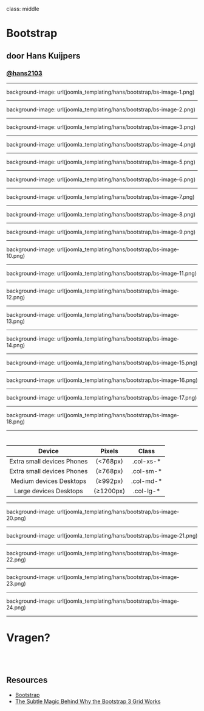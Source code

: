 class: middle
# Bootstrap
## door Hans Kuijpers
### <a href="http://twitter.com/hans2103">@hans2103</a>

---
background-image: url(joomla_templating/hans/bootstrap/bs-image-1.png)

---
background-image: url(joomla_templating/hans/bootstrap/bs-image-2.png)

---
background-image: url(joomla_templating/hans/bootstrap/bs-image-3.png)

---
background-image: url(joomla_templating/hans/bootstrap/bs-image-4.png)

---
background-image: url(joomla_templating/hans/bootstrap/bs-image-5.png)

---
background-image: url(joomla_templating/hans/bootstrap/bs-image-6.png)

---
background-image: url(joomla_templating/hans/bootstrap/bs-image-7.png)

---
background-image: url(joomla_templating/hans/bootstrap/bs-image-8.png)

---
background-image: url(joomla_templating/hans/bootstrap/bs-image-9.png)

---
background-image: url(joomla_templating/hans/bootstrap/bs-image-10.png)

---
background-image: url(joomla_templating/hans/bootstrap/bs-image-11.png)

---
background-image: url(joomla_templating/hans/bootstrap/bs-image-12.png)

---
background-image: url(joomla_templating/hans/bootstrap/bs-image-13.png)

---
background-image: url(joomla_templating/hans/bootstrap/bs-image-14.png)

---
background-image: url(joomla_templating/hans/bootstrap/bs-image-15.png)

---
background-image: url(joomla_templating/hans/bootstrap/bs-image-16.png)

---
background-image: url(joomla_templating/hans/bootstrap/bs-image-17.png)

---
background-image: url(joomla_templating/hans/bootstrap/bs-image-18.png)

---
# 
|           Device           |   Pixels  |   Class   |
|:--------------------------:|:---------:|:---------:|
| Extra small devices Phones |  (<768px) | .col-xs-* |
| Extra small devices Phones |  (≥768px) | .col-sm-* |
|   Medium devices Desktops  |  (≥992px) | .col-md-* |
|   Large devices Desktops   | (≥1200px) | .col-lg-* |

---
background-image: url(joomla_templating/hans/bootstrap/bs-image-20.png)

---
background-image: url(joomla_templating/hans/bootstrap/bs-image-21.png)

---
background-image: url(joomla_templating/hans/bootstrap/bs-image-22.png)

---
background-image: url(joomla_templating/hans/bootstrap/bs-image-23.png)

---
background-image: url(joomla_templating/hans/bootstrap/bs-image-24.png)

---
# Vragen?

<br><br>

## Resources
- [Bootstrap](http://getbootstrap.com/)
- [The Subtle Magic Behind Why the Bootstrap 3 Grid Works](http://www.helloerik.com/the-subtle-magic-behind-why-the-bootstrap-3-grid-works)
